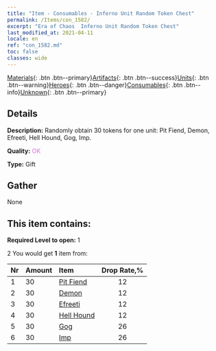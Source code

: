 ```yaml
---
title: "Item - Consumables - Inferno Unit Random Token Chest"
permalink: /Items/con_1582/
excerpt: "Era of Chaos  Inferno Unit Random Token Chest"
last_modified_at: 2021-04-11
locale: en
ref: "con_1582.md"
toc: false
classes: wide
---
```

 [Materials](/Items/){: .btn .btn--primary}[Artifacts](/Items/Artifacts/){: .btn .btn--success}[Units](/Items/Units/){: .btn .btn--warning}[Heroes](/Items/Heroes/){: .btn .btn--danger}[Consumables](/Items/Consumables/){: .btn .btn--info}[Unknown](/Items/Unknown/){: .btn .btn--primary}

## Details
 **Description:** Randomly obtain 30 tokens for one unit: Pit Fiend, Demon, Efreeti, Hell Hound, Gog, Imp.

 **Quality:** <span style="color: #DA70D6">OK</span>

 **Type:** Gift

## Gather

  None

## This item contains:

 **Required Level to open:** 1

 2 You would get **1** item  from:

  | Nr | Amount |     Item    | Drop Rate,% |
  |:---|:-------|:------------|:---------:|
  | 1 | 30 | [Pit Fiend](/Items/unt_230/) | 12 | 
  | 2 | 30 | [Demon](/Items/unt_229/) | 12 | 
  | 3 | 30 | [Efreeti](/Items/unt_231/) | 12 | 
  | 4 | 30 | [Hell Hound](/Items/unt_228/) | 12 | 
  | 5 | 30 | [Gog](/Items/unt_227/) | 26 | 
  | 6 | 30 | [Imp](/Items/unt_226/) | 26 | 
